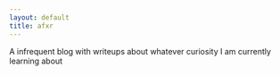 ```yaml
---
layout: default
title: afxr
---
```



A infrequent blog with writeups about whatever curiosity I am currently learning about
